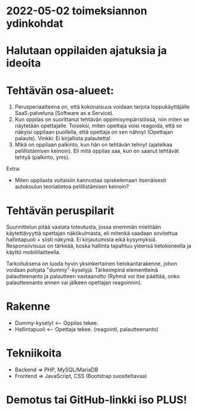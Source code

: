 # 2022-05-02 toimeksiannon ydinkohdat #
# Halutaan oppilaiden ajatuksia ja ideoita #

# Tehtävän osa-alueet:
1. Perusperiaatteena on, että kokonaisuus voidaan tarjota loppukäyttäjälle SaaS-palveluna (Software as a Service).
2. Kun oppilas on suorittanut tehtävän oppimisympäristössä, niin miten se näytetään opettajalle. Toiseksi, miten opettaja voisi reagoida, että se näkyisi oppilaan puollella, että opettaja on sen nähnyt (Opettajan palaute). Vinkki: Ei kirjallista palautetta!
3. Mikä on oppilaan palkinto, kun hän on tehtävän tehnyt (ajatelkaa pelillistämisen keinoin). Eli mitä oppilas saa, kun on saanut tehtävät tehtyä (palkinto, yms). 

Extra: 
- Miten oppilasta voitaisiin kannustaa opiskelemaan itsenäisesti autokoulun teoriatietoa pelillistämisen keinoin?

# Tehtävän peruspilarit
Suunnittelun pitää vastata toteutusta, jossa enemmän mietitään käytettävyyttä opettajan näkökulmasta, eli mitenkä saadaan sovitettua hallintapuoli + siisti näkymä. Ei kirjautumista eikä kysymyksiä. Responsiivisuus on tärkeää, koska hallinta tapahtuu yleensä tietokoneella ja käyttö mobiililaitteella. 

Tarkoituksena on luoda hyvin yksinkertainen tietokantarakenne, johon voidaan pohjata "dummy"-kyselyjä. 
Tärkeimpinä elementteinä palautteenanto ja palautteen vastaanotto (Ryhmä voi itse päättää, onko palautteenanto ennen vai jälkeen opettajan reagoinnin). 

# Rakenne
- Dummy-kyselyt             <-- Oppilas tekee.
- Hallintapuoli             <-- Opettaja tekee.
(reagointi, palautteenanto)

# Tekniikoita
- Backend => PHP, MySQL/MariaDB
- Frontend => JavaScript, CSS (Bootstrap suositeltavaa)

# Demotus tai GitHub-linkki iso PLUS! #